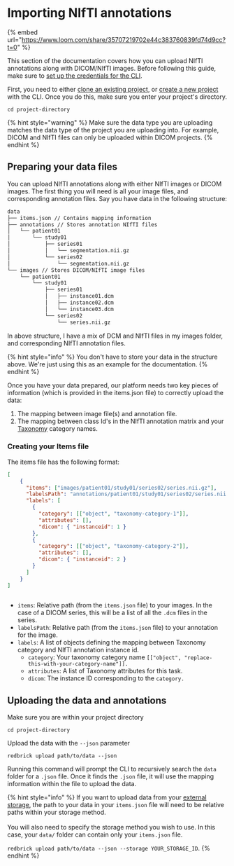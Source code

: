 # Importing NIfTI annotations

{% embed url="https://www.loom.com/share/35707219702e44c383760839fd74d9cc?t=0" %}

This section of the documentation covers how you can upload NIfTI annotations along with DICOM/NIfTI images. Before following this guide, make sure to [set up the credentials for the CLI](./#create-a-credentials-config).

First, you need to either [clone an existing project](./#clone-an-existing-project), or [create a new project](./#create-a-project) with the CLI. Once you do this, make sure you enter your project's directory.

```
cd project-directory
```

{% hint style="warning" %}
Make sure the data type you are uploading matches the data type of the project you are uploading into. For example, DICOM and NIfTI files can only be uploaded within DICOM projects.&#x20;
{% endhint %}

## Preparing your data files

You can upload NIfTI annotations along with either NIfTI images or DICOM images. The first thing you will need is all your image files, and corresponding annotation files. Say you have data in the following structure:&#x20;

```bash
data
├── items.json // Contains mapping information
├── annotations // Stores annotation NIfTI files
│   └── patient01
│       └── study01
│           ├── series01
│           │   └── segmentation.nii.gz
│           └── series02
│               └── segmentation.nii.gz
└── images // Stores DICOM/NIfTI image files
    └── patient01
        └── study01
            ├── series01
            │   ├── instance01.dcm
            │   ├── instance02.dcm
            │   └── instance03.dcm
            └── series02
                └── series.nii.gz
```

In above structure, I have a mix of DCM and NIfTI files in my images folder, and corresponding NIfTI annotation files.&#x20;

{% hint style="info" %}
You don't have to store your data in the structure above. We're just using this as an example for the documentation.
{% endhint %}

Once you have your data prepared, our platform needs two key pieces of information (which is provided in the items.json file) to correctly upload the data:&#x20;

1. The mapping between image file(s) and annotation file.&#x20;
2. The mapping between class Id's in the NIfTI annotation matrix and your [Taxonomy](../../data-labeling/taxonomies.md) category names.&#x20;

### Creating your Items file

The items file has the following format:

```json
[
    {
      "items": ["images/patient01/study01/series02/series.nii.gz"],
      "labelsPath": "annotations/patient01/study01/series02/series.nii.gz",
      "labels": [
        {
          "category": [["object", "taxonomy-category-1"]],
          "attributes": [],
          "dicom": { "instanceid": 1 }
        },
        {
          "category": [["object", "taxonomy-category-2"]],
          "attributes": [],
          "dicom": { "instanceid": 2 }
        }
      ]
    }
]
  
```

* `items`: Relative path (from the `items.json` file) to your images. In the case of a DICOM series, this will be a list of all the `.dcm` files in the series.&#x20;
* `labelsPath`: Relative path (from the `items.json` file) to your annotation for the image.&#x20;
* `labels`: A list of objects defining the mapping between Taxonomy category and NIfTI annotation instance id.
  * `category`: Your taxonomy category name `[["object", "replace-this-with-your-category-name"]].`
  * `attributes`: A list of Taxonomy attributes for this task.
  * `dicom`: The instance ID corresponding to the `category.`

## Uploading the data and annotations

Make sure you are within your project directory

```
cd project-directory
```

Upload the data with the `--json` parameter

```
redbrick upload path/to/data --json
```

Running this command will prompt the CLI to recursively search the `data` folder for a `.json` file. Once it finds the `.json` file, it will use the mapping information within the file to upload the data.&#x20;

{% hint style="info" %}
If you want to upload data from your [external storage](../../projects/importing-data/), the path to your data in your `items.json` file will need to be relative paths within your storage method. \
\
You will also need to specify the storage method you wish to use. In this case, your `data/` folder can contain only your `items.json` file.&#x20;

`redbrick upload path/to/data --json --storage YOUR_STORAGE_ID`.
{% endhint %}

